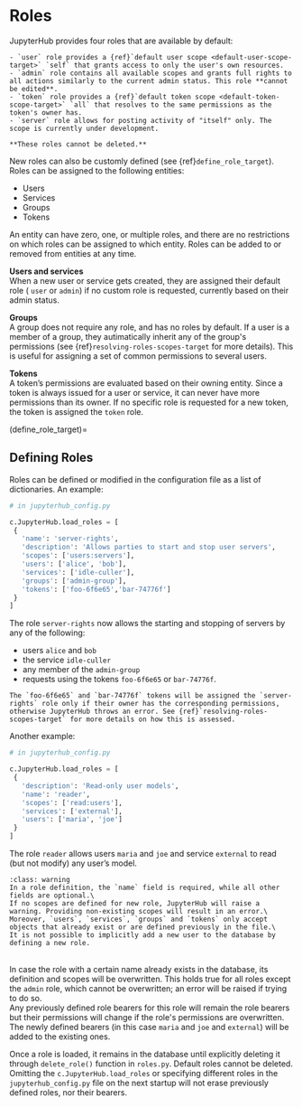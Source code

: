 # Roles

JupyterHub provides four roles that are available by default:

```{admonition} **Default roles**
- `user` role provides a {ref}`default user scope <default-user-scope-target>` `self` that grants access to only the user's own resources.
- `admin` role contains all available scopes and grants full rights to all actions similarly to the current admin status. This role **cannot be edited**.
- `token` role provides a {ref}`default token scope <default-token-scope-target>` `all` that resolves to the same permissions as the token's owner has.
- `server` role allows for posting activity of "itself" only. The scope is currently under development.

**These roles cannot be deleted.**
```

New roles can also be customly defined (see {ref}`define_role_target`). Roles can be assigned to the following entities:

- Users
- Services
- Groups
- Tokens

An entity can have zero, one, or multiple roles, and there are no restrictions on which roles can be assigned to which entity. Roles can be added to or removed from entities at any time.

**Users and services** \
When a new user or service gets created, they are assigned their default role ( `user` or `admin`) if no custom role is requested, currently based on their admin status.

**Groups** \
A group does not require any role, and has no roles by default. If a user is a member of a group, they autimatically inherit any of the group's permissions (see {ref}`resolving-roles-scopes-target` for more details). This is useful for assigning a set of common permissions to several users.

**Tokens** \
A token’s permissions are evaluated based on their owning entity. Since a token is always issued for a user or service, it can never have more permissions than its owner. If no specific role is requested for a new token, the token is assigned the `token` role.

(define_role_target)=

## Defining Roles

Roles can be defined or modified in the configuration file as a list of dictionaries. An example:

```python
# in jupyterhub_config.py

c.JupyterHub.load_roles = [
 {
   'name': 'server-rights',
   'description': 'Allows parties to start and stop user servers',
   'scopes': ['users:servers'],
   'users': ['alice', 'bob'],
   'services': ['idle-culler'],
   'groups': ['admin-group'],
   'tokens': ['foo-6f6e65','bar-74776f']
 }
]
```

The role `server-rights` now allows the starting and stopping of servers by any of the following:

- users `alice` and `bob`
- the service `idle-culler`
- any member of the `admin-group`
- requests using the tokens `foo-6f6e65` or `bar-74776f`.

```{attention}
The `foo-6f6e65` and `bar-74776f` tokens will be assigned the `server-rights` role only if their owner has the corresponding permissions, otherwise JupyterHub throws an error. See {ref}`resolving-roles-scopes-target` for more details on how this is assessed.
```

Another example:

```python
# in jupyterhub_config.py

c.JupyterHub.load_roles = [
 {
   'description': 'Read-only user models',
   'name': 'reader',
   'scopes': ['read:users'],
   'services': ['external'],
   'users': ['maria', 'joe']
 }
]
```

The role `reader` allows users `maria` and `joe` and service `external` to read (but not modify) any user’s model.

```{admonition} Requirements
:class: warning
In a role definition, the `name` field is required, while all other fields are optional.\
If no scopes are defined for new role, JupyterHub will raise a warning. Providing non-existing scopes will result in an error.\
Moreover, `users`, `services`, `groups` and `tokens` only accept objects that already exist or are defined previously in the file.\
It is not possible to implicitly add a new user to the database by defining a new role.
```

\
In case the role with a certain name already exists in the database, its definition and scopes will be overwritten. This holds true for all roles except the `admin` role, which cannot be overwritten; an error will be raised if trying to do so. \
Any previously defined role bearers for this role will remain the role bearers but their permissions will change if the role's permissions are overwritten. The newly defined bearers (in this case `maria` and `joe` and `external`) will be added to the existing ones.

Once a role is loaded, it remains in the database until explicitly deleting it through `delete_role()` function in `roles.py`. Default roles cannot be deleted. \
Omitting the `c.JupyterHub.load_roles` or specifying different roles in the `jupyterhub_config.py` file on the next startup will not erase previously defined roles, nor their bearers.
